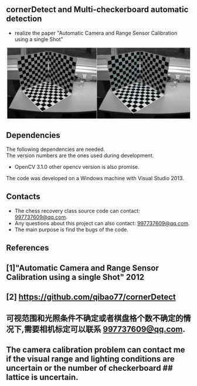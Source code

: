 ## cornerDetect and Multi-checkerboard automatic detection 
- realize the paper "Automatic Camera and Range Sensor Calibration using a single Shot"

<p align="center">
<img src="result02.png" width="500"> 
</p>

## Dependencies
The following dependencies are needed.  
The version numbers are the ones used during development.  
- OpenCV 3.1.0 other opencv version is also promise.

The code was developed on a Windows machine with Visual Studio 2013. 
 
## Contacts
- The chess recovery class source code can contact: 997737609@qq.com.
- Any questions about this project can also contact: 997737609@qq.com.
- The main purpose is find the bugs of the code.

## References
## [1]"Automatic Camera and Range Sensor Calibration using a single Shot" 2012

## [2] https://github.com/qibao77/cornerDetect


## 可视范围和光照条件不确定或者棋盘格个数不确定的情况下,需要相机标定可以联系 997737609@qq.com.
## The camera calibration problem can contact me if the visual range and lighting conditions are uncertain or the number of checkerboard ## lattice is uncertain.
